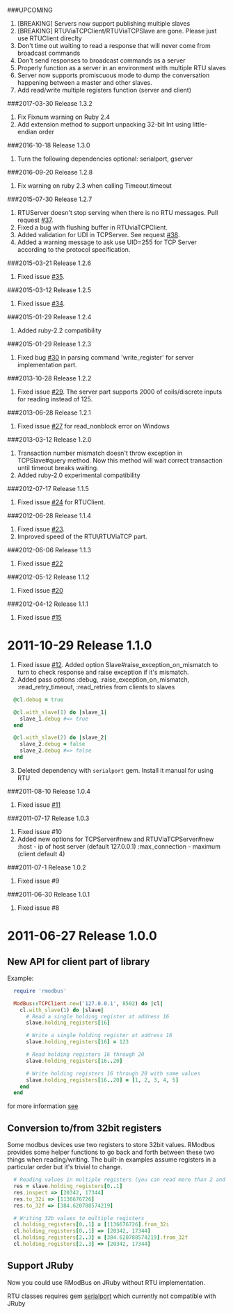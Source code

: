 ###UPCOMING

1. [BREAKING] Servers now support publishing multiple slaves
2. [BREAKING] RTUViaTCPClient/RTUViaTCPSlave are gone. Please just use RTUClient direclty
3. Don't time out waiting to read a response that will never come from broadcast commands
4. Don't send responses to broadcast commands as a server
5. Properly function as a server in an environment with multiple RTU slaves
6. Server now supports promiscuous mode to dump the conversation happening between a master and other slaves.
7. Add read/write multiple registers function (server and client)

###2017-03-30 Release 1.3.2

1. Fix Fixnum warning on Ruby 2.4
2. Add extension method to support unpacking 32-bit Int using little-endian order

###2016-10-18 Release 1.3.0

1. Turn the following dependencies optional: serialport, gserver

###2016-09-20 Release 1.2.8

1. Fix warning on ruby 2.3 when calling Timeout.timeout

###2015-07-30 Release 1.2.7

1. RTUServer doesn't stop serving when there is no RTU messages. Pull request [#37](https://github.com/flipback/rmodbus/pull/37).
2. Fixed a bug with flushing buffer in RTUviaTCPClient.
3. Added validation for UDI in TCPServer. See request [#38](https://github.com/flipback/rmodbus/pull/38).
4. Added a warning message to ask use UID=255 for TCP Server  according to the protocol specification.

###2015-03-21 Release 1.2.6

1. Fixed issue [#35](https://github.com/flipback/rmodbus/issues/35).

###2015-03-12 Release 1.2.5

1. Fixed issue [#34](https://github.com/flipback/rmodbus/issues/34).

###2015-01-29 Release 1.2.4

1. Added ruby-2.2 compatibility

###2015-01-29 Release 1.2.3

1. Fixed bug [#30](https://github.com/flipback/rmodbus/pull/30) in parsing command 'write_register' for server implementation part.

###2013-10-28 Release 1.2.2

1. Fixed issue [#29](https://github.com/flipback/rmodbus/pull/29). The server part supports 2000 of coils/discrete inputs for reading instead of 125.

###2013-06-28 Release 1.2.1

1. Fixed issue [#27](https://github.com/flipback/rmodbus/issues/27) for read_nonblock error on Windows

###2013-03-12 Release 1.2.0

1. Transaction number mismatch doesn't throw exception in TCPSlave#query method.
Now this method will wait correct transaction until timeout breaks waiting.  
2. Added ruby-2.0 experimental compatibility

###2012-07-17 Release 1.1.5

1. Fixed issue [#24](https://github.com/flipback/rmodbus/issues/24) for RTUClient.

###2012-06-28 Release 1.1.4

1. Fixed issue [#23](https://github.com/flipback/rmodbus/issues/23).
2. Improved speed of the RTU\RTUViaTCP part.

###2012-06-06 Release 1.1.3

1. Fixed issue [#22](https://github.com/flipback/rmodbus/issues/22)

###2012-05-12 Release 1.1.2

1. Fixed issue [#20](https://github.com/flipback/rmodbus/issues/20)

###2012-04-12 Release 1.1.1

1. Fixed issue [#15](https://github.com/flipback/rmodbus/issues/15)

2011-10-29 Release 1.1.0
===================================
1. Fixed issue [#12](https://github.com/flipback/rmodbus/issues/12). Added option Slave#raise_exception_on_mismatch to turn to check response and raise exception
   if it's mismatch.
2. Added pass options :debug, :raise_exception_on_mismatch, :read_retry_timeout, :read_retries from clients to slaves

  ```ruby
    @cl.debug = true

    @cl.with_slave(1) do |slave_1|
      slave_1.debug #=> true
    end

    @cl.with_slave(2) do |slave_2|
      slave_2.debug = false
      slave_2.debug #=> false
    end
  ```

3. Deleted dependency with `serialport` gem. Install it manual for using RTU

###2011-08-10 Release 1.0.4

1. Fixed issue [#11](https://github.com/flipback/rmodbus/issues/11)


###2011-07-17 Release 1.0.3

1. Fixed issue #10
2. Added new options for TCPServer#new and RTUViaTCPServer#new
   :host - ip of host server (default 127.0.0.1)
   :max_connection - maximum (client default 4)

###2011-07-1 Release 1.0.2

1. Fixed issue #9

###2011-06-30 Release 1.0.1

1. Fixed issue #8

2011-06-27 Release 1.0.0
=====================================
New API for client part of library
---------------------------------------

Example:

  ```ruby
    require 'rmodbus'

    ModBus::TCPClient.new('127.0.0.1', 8502) do |cl|
      cl.with_slave(1) do |slave|
        # Read a single holding register at address 16
        slave.holding_registers[16]

        # Write a single holding register at address 16
        slave.holding_registers[16] = 123

        # Read holding registers 16 through 20
        slave.holding_registers[16..20]

        # Write holding registers 16 through 20 with some values
        slave.holding_registers[16..20] = [1, 2, 3, 4, 5]
      end
    end
   ```

for more information [see](http://rdoc.info/gems/rmodbus/1.0.0/frames)

Conversion to/from 32bit registers
-----------------------------------

Some modbus devices use two registers to store 32bit values.
RModbus provides some helper functions to go back and forth between these two things when reading/writing.
The built-in examples assume registers in a particular order but it's trivial to change.

  ```ruby
    # Reading values in multiple registers (you can read more than 2 and convert them all so long as they are in multiples of 2)
    res = slave.holding_registers[0..1]
    res.inspect => [20342, 17344]
    res.to_32i => [1136676726]
    res.to_32f => [384.620788574219]

    # Writing 32b values to multiple registers
    cl.holding_registers[0..1] = [1136676726].from_32i
    cl.holding_registers[0..1] => [20342, 17344]
    cl.holding_registers[2..3] = [384.620788574219].from_32f
    cl.holding_registers[2..3] => [20342, 17344]
  ```

Support JRuby
--------------------------------------
Now you could use RModBus on JRuby without RTU implementation.

RTU classes requires gem [serialport](https://github.com/hparra/ruby-serialport) which
currently not compatible with JRuby
